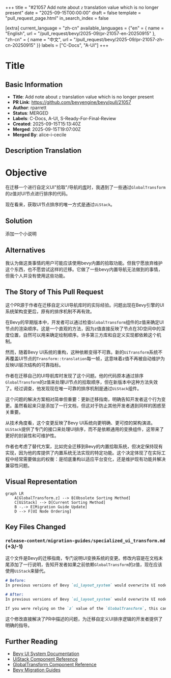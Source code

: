 +++
title = "#21057 Add note about `z` translation value which is no longer present"
date = "2025-09-15T00:00:00"
draft = false
template = "pull_request_page.html"
in_search_index = false

[extra]
current_language = "zh-cn"
available_languages = {"en" = { name = "English", url = "/pull_request/bevy/2025-09/pr-21057-en-20250915" }, "zh-cn" = { name = "中文", url = "/pull_request/bevy/2025-09/pr-21057-zh-cn-20250915" }}
labels = ["C-Docs", "A-UI"]
+++

# Title

## Basic Information
- **Title**: Add note about `z` translation value which is no longer present
- **PR Link**: https://github.com/bevyengine/bevy/pull/21057
- **Author**: rparrett
- **Status**: MERGED
- **Labels**: C-Docs, A-UI, S-Ready-For-Final-Review
- **Created**: 2025-09-15T15:13:40Z
- **Merged**: 2025-09-15T19:07:00Z
- **Merged By**: alice-i-cecile

## Description Translation
# Objective

在迁移一个进行自定义UI"拾取"/导航的[库](https://github.com/rparrett/bevy-alt-ui-navigation-lite)时，我遇到了一些通过`GlobalTransform`的z值对UI节点进行排序的代码。

现在看来，获取UI节点排序的唯一方式是通过`UiStack`。

## Solution

添加一个小说明

## Alternatives

我认为做这类事情的用户可能应该使用bevy内置的拾取功能。但我宁愿放弃维护这个东西，也不愿尝试这样的迁移。它做了一些bevy内置导航无法做到的事情，但我个人并没有使用这些功能。

## The Story of This Pull Request

这个PR源于作者在迁移自定义UI导航库时的实际经验。问题出现在Bevy引擎的UI系统架构变更后，原有的排序机制不再有效。

在Bevy的早期版本中，开发者可以通过检查`GlobalTransform`组件的z值来确定UI节点的渲染顺序。这是一个直观的方法，因为z值直接反映了节点在3D空间中的深度位置，自然可以用来确定绘制顺序。许多第三方库和自定义实现都依赖这个机制。

然而，随着Bevy UI系统的重构，这种依赖变得不可靠。新的`UiTransform`系统不再覆盖UI节点的`Transform::translation`每一帧，这意味着z值不再被自动维护为反映UI层次结构的可靠指标。

作者在迁移自己的UI导航库时发现了这个问题。他的代码原本通过排序`GlobalTransform`的z值来处理UI节点的拾取顺序，但在新版本中这种方法失效了。经过调查，他发现现在唯一可靠的排序机制是通过`UiStack`组件。

这个问题的解决方案相对简单但重要：更新迁移指南，明确告知开发者这个行为变更。虽然看起来只是添加了一行文档，但这对于防止其他开发者遇到同样的困惑至关重要。

从技术角度看，这个变更反映了Bevy UI系统向更明确、更可控的架构演进。`UiStack`提供了专门的接口来处理UI排序，而不是依赖通用的变换组件，这带来了更好的封装性和可维护性。

作者也考虑了替代方案，比如完全迁移到Bevy的内置拾取系统，但决定保持现有实现，因为他的库提供了内置系统无法实现的特定功能。这个决定体现了在实际工程中经常需要做出的权衡：是彻底重构以适应平台变化，还是维护现有功能并解决兼容性问题。

## Visual Representation

```mermaid
graph LR
    A[GlobalTransform.z] --> B[Obsolete Sorting Method]
    C[UiStack] --> D[Current Sorting Method]
    B -.-> E[Migration Guide Update]
    D --> F[UI Node Ordering]
```

## Key Files Changed

### `release-content/migration-guides/specialized_ui_transform.md` (+3/-1)

这个文件是Bevy的迁移指南，专门说明UI变换系统的变更。修改内容是在文档末尾添加了一行说明，告知开发者如果之前依赖`GlobalTransform`的z值，现在应该使用`UiStack`来替代。

```markdown
# Before:
In previous versions of Bevy `ui_layout_system` would overwrite UI node's `Transform::translation` each frame. `UiTransform`s aren't overwritten and there is no longer any need for systems that cache and rewrite the transform for translated UI elements.

# After:
In previous versions of Bevy `ui_layout_system` would overwrite UI node's `Transform::translation` each frame. `UiTransform`s aren't overwritten and there is no longer any need for systems that cache and rewrite the transform for translated UI elements.

If you were relying on the `z` value of the `GlobalTransform`, this can be derived from `UiStack` instead.
```

这个修改直接解决了PR中描述的问题，为迁移自定义UI排序逻辑的开发者提供了明确的指导。

## Further Reading

- [Bevy UI System Documentation](https://bevyengine.org/learn/books/introduction/ui/)
- [UiStack Component Reference](https://docs.rs/bevy/latest/bevy/ui/entity/struct.UiStack.html)
- [GlobalTransform Component Reference](https://docs.rs/bevy/latest/bevy/transform/components/struct.GlobalTransform.html)
- [Bevy Migration Guides](https://bevyengine.org/learn/migration-guides/)